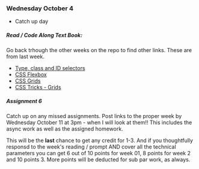 ### Wednesday October 4
* Catch up day


##### Read / Code Along Text Book:
Go back trhough the other weeks on the repo to find other links. These are from last week.
* [Type, class and ID selectors](https://developer.mozilla.org/en-US/docs/Learn/CSS/Building_blocks/Selectors/Type_Class_and_ID_Selectors)
* [CSS Flexbox](https://developer.mozilla.org/en-US/docs/Learn/CSS/CSS_layout/Flexbox)
* [CSS Grids](https://developer.mozilla.org/en-US/docs/Learn/CSS/CSS_layout/Grids)
* [CSS Tricks - Grids](https://css-tricks.com/snippets/css/complete-guide-grid/)

##### Assignment 6

Catch up on any missed assignments. Post links to the proper week by Wednesday October 11 at 3pm - when I will look at them!! This includes the async work as well as the assigned homework.

This will be the **last** chance to get any credit for 1-3. And if you thoughtfully responsd to the week's reading / prompt AND cover all the technical parameters you can get 6 out of 10 points for week 01, 8 points for week 2 and 10 points 3. More points will be deducted for sub par work, as always.
